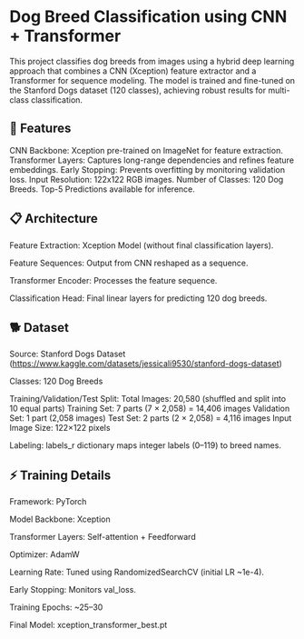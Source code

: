 # Dog Breed Classification using CNN + Transformer
This project classifies dog breeds from images using a hybrid deep learning approach that combines a CNN (Xception) feature extractor and a Transformer for sequence modeling. The model is trained and fine-tuned on the Stanford Dogs dataset (120 classes), achieving robust results for multi-class classification.

## 🚀 Features
CNN Backbone: Xception pre-trained on ImageNet for feature extraction.
Transformer Layers: Captures long-range dependencies and refines feature embeddings.
Early Stopping: Prevents overfitting by monitoring validation loss.
Input Resolution: 122x122 RGB images.
Number of Classes: 120 Dog Breeds.
Top-5 Predictions available for inference.

## 📋 Architecture
Feature Extraction:
Xception Model (without final classification layers).

Feature Sequences:
Output from CNN reshaped as a sequence.

Transformer Encoder:
Processes the feature sequence.

Classification Head:
Final linear layers for predicting 120 dog breeds.

## 🐕 Dataset
Source: Stanford Dogs Dataset (https://www.kaggle.com/datasets/jessicali9530/stanford-dogs-dataset)

Classes: 120 Dog Breeds

Training/Validation/Test Split:
Total Images: 20,580 (shuffled and split into 10 equal parts)
Training Set: 7 parts (7 × 2,058) = 14,406 images
Validation Set: 1 part (2,058 images)
Test Set: 2 parts (2 × 2,058) = 4,116 images
Input Image Size: 122×122 pixels

Labeling:
labels_r dictionary maps integer labels (0–119) to breed names.

## ⚡️ Training Details
Framework: PyTorch

Model Backbone: Xception

Transformer Layers: Self-attention + Feedforward

Optimizer: AdamW

Learning Rate: Tuned using RandomizedSearchCV (initial LR ~1e-4).

Early Stopping: Monitors val_loss.

Training Epochs: ~25–30

Final Model: xception_transformer_best.pt
